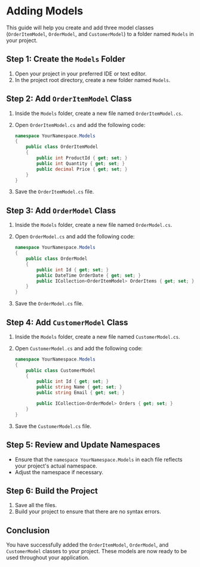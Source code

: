 # Adding Models

This guide will help you create and add three model classes (`OrderItemModel`, `OrderModel`, and `CustomerModel`) to a folder named `Models` in your project.

## Step 1: Create the `Models` Folder

1. Open your project in your preferred IDE or text editor.
2. In the project root directory, create a new folder named `Models`.

## Step 2: Add `OrderItemModel` Class

1. Inside the `Models` folder, create a new file named `OrderItemModel.cs`.
2. Open `OrderItemModel.cs` and add the following code:

    ```csharp
    namespace YourNamespace.Models
    {
        public class OrderItemModel
        {
            public int ProductId { get; set; }
            public int Quantity { get; set; }
            public decimal Price { get; set; }
        }
    }
    ```

3. Save the `OrderItemModel.cs` file.

## Step 3: Add `OrderModel` Class

1. Inside the `Models` folder, create a new file named `OrderModel.cs`.
2. Open `OrderModel.cs` and add the following code:

    ```csharp
    namespace YourNamespace.Models
    {
        public class OrderModel
        {
            public int Id { get; set; }
            public DateTime OrderDate { get; set; }
            public ICollection<OrderItemModel> OrderItems { get; set; }
        }
    }
    ```

3. Save the `OrderModel.cs` file.

## Step 4: Add `CustomerModel` Class

1. Inside the `Models` folder, create a new file named `CustomerModel.cs`.
2. Open `CustomerModel.cs` and add the following code:

    ```csharp
    namespace YourNamespace.Models
    {
        public class CustomerModel
        {
            public int Id { get; set; }
            public string Name { get; set; }
            public string Email { get; set; }

            public ICollection<OrderModel> Orders { get; set; }
        }
    }
    ```

3. Save the `CustomerModel.cs` file.

## Step 5: Review and Update Namespaces

- Ensure that the `namespace YourNamespace.Models` in each file reflects your project's actual namespace.
- Adjust the namespace if necessary.

## Step 6: Build the Project

1. Save all the files.
2. Build your project to ensure that there are no syntax errors.

## Conclusion

You have successfully added the `OrderItemModel`, `OrderModel`, and `CustomerModel` classes to your project. These models are now ready to be used throughout your application.
